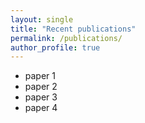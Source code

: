 ```yaml
---
layout: single
title: "Recent publications"
permalink: /publications/
author_profile: true
---
```


- paper 1
- paper 2
- paper 3
- paper 4
